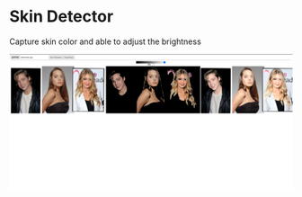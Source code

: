 # Skin Detector
 Capture skin color and able to adjust the brightness
 
![Example Image](/images/example.png "AnVIL Portal Image!")